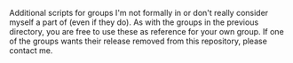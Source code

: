 Additional scripts for groups I'm not formally in or don't really consider myself a part of (even if they do). As with the groups in the previous directory, you are free to use these as reference for your own group. If one of the groups wants their release removed from this repository, please contact me.